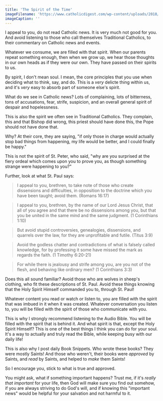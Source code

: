 ```yaml
---
title: 'The Spirit of the Time'
imageFilename: 'https://www.catholicdigest.com/wp-content/uploads/2018/05/Jean_II_Restout_-_Pentec%C3%B4te.jpg'
imageCaption: ''
---
```


I appeal to you, do not read Catholic news. It is very much not good for you. And avoid listening to those who call themselves Traditional Catholics, to their commentary on Catholic news and events.

Whatever we consume, we are filled with that spirit. When our parents repeat something enough, then when we grow up, we hear those thoughts in our own heads as if they were our own. They have passed on their spirits to us.

By spirit, I don't mean soul. I mean, the core principles that you use when deciding what to think, say, and do. This is a *very* delicte thing within us, and it's *very* easy to absorb part of someone else's spirit.

What do we see in Catholic news? Lots of complaining, lots of bitterness, tons of accusations, fear, strife, suspicion, and an overall general spirit of despair and hopelessness.

This is also the spirit we often see in Traditional Catholics. They complain, this and that Bishop did wrong, this priest should have done this, the Pope should not have done that.

Why? At their core, they are saying, "if only those in charge would actually stop bad things from happening, my life would be better, and I could finally be happy."

This is not the spirit of St. Peter, who said, "why are you surprised at the fiery ordeal which comes upon you to prove you, as though something strange were happening to you?"

Further, look at what St. Paul says:

> I appeal to you, brethren, to take note of those who create dissensions and difficulties, in opposition to the doctrine which you have been taught; avoid them. (Romans 16:17)

> I appeal to you, brethren, by the name of our Lord Jesus Christ, that all of you agree and that there be no dissensions among you, but that you be united in the same mind and the same judgment. (1 Corinthians 1:10)

> But avoid stupid controversies, genealogies, dissensions, and quarrels over the law, for they are unprofitable and futile. (Titus 3:9)

> Avoid the godless chatter and contradictions of what is falsely called knowledge, for by professing it some have missed the mark as regards the faith. (1 Timothy 6:20-21)

> For while there is jealousy and strife among you, are you not of the flesh, and behaving like ordinary men? (1 Corinthians 3:3)

Does this all sound familiar? Avoid those who are wolves in sheep's clothing, who fit these descriptions of St. Paul. Avoid these things knowing that the Holy Spirit Himself commanded you to, through St. Paul!

Whatever content you read or watch or listen to, you are filled with the spirit that was imbued in it when it was created. Whatever conversation you listen to, you will be filled with the spirit of those who communicate with you.

This is why I strongly recommend listening to the Audio Bible. You will be filled with the spirit that is behind it. And what spirit is that, except the Holy Spirit Himself? This is one of the best things I think you can do for your soul. It's a way to actually and truly read the Bible, while keeping busy with our daily life!

This is also why I post daily Book Snippets. Who wrote these books? They were mostly Saints! And those who weren't, their books were *approved* by Saints, and *read* by Saints, and helped to *make* them Saints!

So I encourage you, stick to what is true and approved.

You might ask, what if something important happens? Trust me, if it's *really that important* for your life, then God will make sure you find out somehow, if you are always striving to do God's will, and if knowing this "important news" would be helpful for your salvation and not harmful to it.

